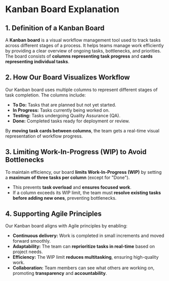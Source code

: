 # **Kanban Board Explanation**  

## **1. Definition of a Kanban Board**  
A **Kanban board** is a visual workflow management tool used to track tasks across different stages of a process. It helps teams manage work efficiently by providing a clear overview of ongoing tasks, bottlenecks, and priorities. The board consists of **columns representing task progress** and **cards representing individual tasks**.  

## **2. How Our Board Visualizes Workflow**  
Our Kanban board uses multiple columns to represent different stages of task completion. The columns include:  
- **To Do:** Tasks that are planned but not yet started.  
- **In Progress:** Tasks currently being worked on.  
- **Testing:** Tasks undergoing Quality Assurance (QA).  
- **Done:** Completed tasks ready for deployment or review.  

By **moving task cards between columns**, the team gets a real-time visual representation of workflow progress.  

## **3. Limiting Work-In-Progress (WIP) to Avoid Bottlenecks**  
To maintain efficiency, our board **limits Work-In-Progress (WIP)** by setting a **maximum of three tasks per column** (except for "Done").  
- This prevents **task overload** and **ensures focused work**.  
- If a column exceeds its WIP limit, the team must **resolve existing tasks before adding new ones**, preventing bottlenecks.  

## **4. Supporting Agile Principles**  
Our Kanban board aligns with Agile principles by enabling:  
- **Continuous delivery:** Work is completed in small increments and moved forward smoothly.  
- **Adaptability:** The team can **reprioritize tasks in real-time** based on project needs.  
- **Efficiency:** The WIP limit **reduces multitasking**, ensuring high-quality work.  
- **Collaboration:** Team members can see what others are working on, promoting **transparency** and **accountability**. 
